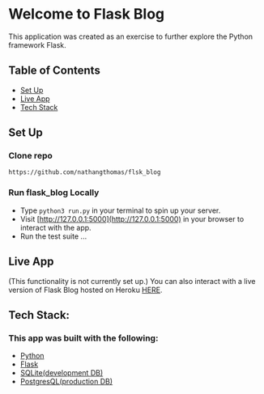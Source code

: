 # Welcome to Flask Blog
This application was created as an exercise to further explore the Python framework Flask.

## Table of Contents
<!--ts-->
   * [Set Up](#set-up)
   * [Live App](#live-app)
   * [Tech Stack](#tech-stack)
<!--te-->

## **Set Up**

### Clone repo
```
https://github.com/nathangthomas/flsk_blog
```
### Run flask_blog Locally
- Type `python3 run.py` in your terminal to spin up your server.
- Visit [http://127.0.0.1:5000](http://127.0.0.1:5000) in your browser to interact with the app.
- Run the test suite ...

## Live App
(This functionality is not currently set up.)
You can also interact with a live version of Flask Blog hosted on Heroku [HERE](https://canteen-chronicles.herokuapp.com).

## Tech Stack:
### This app was built with the following:
- [Python](https://www.python.org/)
- [Flask](https://flask.palletsprojects.com/en/1.1.x/)
- [SQLite(development DB)](https://www.sqlite.org/index.html)
- [PostgresQL(production DB)](https://www.postgresql.org/)

